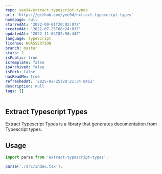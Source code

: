 ```yaml
---
repo: yee94/extract-typescript-types
url: 'https://github.com/yee94/extract-typescript-types'
homepage: null
starredAt: '2022-09-01T20:02:07Z'
createdAt: '2022-07-25T08:24:03Z'
updatedAt: '2022-11-04T02:50:44Z'
language: TypeScript
license: NOASSERTION
branch: master
stars: 2
isPublic: true
isTemplate: false
isArchived: false
isFork: false
hasReadMe: true
refreshedAt: '2025-02-25T20:21:34.845Z'
description: null
tags: []
---
```


## Extract Typescript Types

Extract Typescript Types is a library that generates documentation from Typescript types.

## Usage

```typescript
import parse from 'extract-typescript-types';

parse('./src/index.tsx');
```
